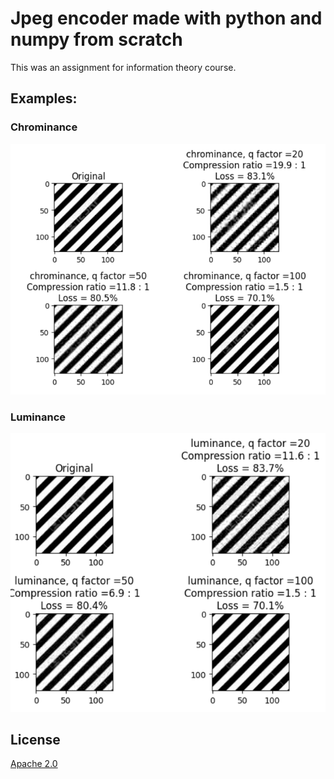 <!--
 Copyright 2024 Ezzat Esam Eisawy

 Licensed under the Apache License, Version 2.0 (the "License");
 you may not use this file except in compliance with the License.
 You may obtain a copy of the License at

     https://www.apache.org/licenses/LICENSE-2.0

 Unless required by applicable law or agreed to in writing, software
 distributed under the License is distributed on an "AS IS" BASIS,
 WITHOUT WARRANTIES OR CONDITIONS OF ANY KIND, either express or implied.
 See the License for the specific language governing permissions and
 limitations under the License.
-->

# Jpeg encoder made with python and numpy from scratch
This was an assignment for information theory course.

## Examples:
### Chrominance
![](2024-05-20-06-46-02.png)
### Luminance
![](2024-05-20-06-46-41.png)

## License
[Apache 2.0](LICENSE)



